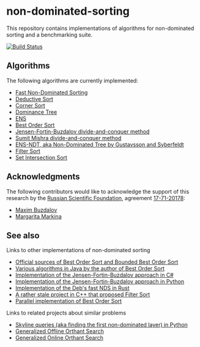 # non-dominated-sorting
This repository contains implementations of algorithms for non-dominated sorting and a benchmarking suite.

[![Build Status](https://travis-ci.org/mbuzdalov/non-dominated-sorting.png)](http://travis-ci.org/mbuzdalov/non-dominated-sorting)

## Algorithms

The following algorithms are currently implemented:

* [Fast Non-Dominated Sorting](https://github.com/mbuzdalov/non-dominated-sorting/wiki/Algorithms:-Fast-Non%E2%80%90Dominated-Sorting)
* [Deductive Sort](https://github.com/mbuzdalov/non-dominated-sorting/wiki/Algorithms:-Deductive-Sort)
* [Corner Sort](https://github.com/mbuzdalov/non-dominated-sorting/wiki/Algorithms:-Corner-Sort)
* [Dominance Tree](https://github.com/mbuzdalov/non-dominated-sorting/wiki/Algorithms:-Dominance-Tree)
* [ENS](https://github.com/mbuzdalov/non-dominated-sorting/wiki/Algorithms:-ENS)
* [Best Order Sort](https://github.com/mbuzdalov/non-dominated-sorting/wiki/Algorithms:-Best-Order-Sort)
* [Jensen-Fortin-Buzdalov divide-and-conquer method](https://github.com/mbuzdalov/non-dominated-sorting/wiki/Algorithms:-Jensen%E2%80%90Fortin%E2%80%90Buzdalov-divide%E2%80%90and%E2%80%90conquer)
* [Sumit Mishra divide-and-conquer method](https://github.com/mbuzdalov/non-dominated-sorting/wiki/Algorithms:-Sumit-Mishra's-divide%E2%80%90and%E2%80%90conquer)
* [ENS-NDT, aka Non-Dominated Tree by Gustavsson and Syberfeldt](https://github.com/mbuzdalov/non-dominated-sorting/wiki/Algorithms:-Non%E2%80%90Dominated-Tree)
* [Filter Sort](https://github.com/mbuzdalov/non-dominated-sorting/wiki/Algorithms:-Filter-Sort)
* [Set Intersection Sort](https://github.com/mbuzdalov/non-dominated-sorting/wiki/Set-Intersection-Sort)

## Acknowledgments

The following contributors would like to acknowledge the support of this research by the [Russian Scientific Foundation](http://рнф.рф/en),
agreement [17-71-20178](http://рнф.рф/en/enprjcard/?rid=17-71-20178):

* [Maxim Buzdalov](https://github.com/mbuzdalov)
* [Margarita Markina](https://github.com/markina)

## See also

Links to other implementations of non-dominated sorting

* [Official sources of Best Order Sort and Bounded Best Order Sort](https://github.com/proteekroy/Best-Order-Sort)
* [Various algorithms in Java by the author of Best Order Sort](https://github.com/proteekroy/NDS)
* [Implementation of the Jensen-Fortin-Buzdalov approach in C#](https://github.com/KernelA/nds)
* [Implementation of the Jensen-Fortin-Buzdalov approach in Python](https://github.com/KernelA/nds-py)
* [Implementation of the Deb's fast NDS in Rust](https://github.com/mneumann/non-dominated-sort-rs)
* [A rather stale project in C++ that proposed Filter Sort](https://github.com/WangJunChen567/NS)
* [Parallel implementation of Best Order Sort](https://github.com/juanjonrg/nds)


Links to related projects about similar problems

* [Skyline queries (aka finding the first non-dominated layer) in Python](https://github.com/tommyod/paretoset)
* [Generalized Offline Orthant Search](https://github.com/mbuzdalov/orthant-search)
* [Generalized Online Orthant Search](https://github.com/mbuzdalov/incremental-orthants)
